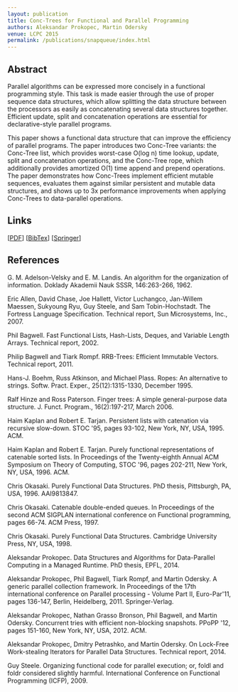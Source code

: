 ```yaml
---
layout: publication
title: Conc-Trees for Functional and Parallel Programming
authors: Aleksandar Prokopec, Martin Odersky
venue: LCPC 2015
permalink: /publications/snapqueue/index.html
---
```



## Abstract

Parallel algorithms can be expressed more concisely in a functional programming style.
This task is made easier through the use of proper sequence data structures,
which allow splitting the data structure between the processors as easily as concatenating several data structures together.
Efficient update, split and concatenation operations are essential for declarative-style parallel programs.

This paper shows a functional data structure
that can improve the efficiency of parallel programs.
The paper introduces two Conc-Tree variants:
the Conc-Tree list, which provides worst-case O(log n) time
lookup, update, split and concatenation operations,
and the Conc-Tree rope, which additionally provides amortized O(1) time
append and prepend operations.
The paper demonstrates how Conc-Trees implement efficient mutable sequences,
evaluates them against similar persistent and mutable data structures,
and shows up to 3x performance improvements
when applying Conc-Trees to data-parallel operations.



## Links

\[[PDF](/resources/docs/lcpc-conc-trees.pdf)\]
\[[BibTex](/resources/docs/bibtex/conc-trees.bib)\]
\[[Springer]()\]


## References

G. M. Adelson-Velsky and E. M. Landis. An algorithm for the organization of
information. Doklady Akademii Nauk SSSR, 146:263-266, 1962.

Eric Allen, David Chase, Joe Hallett, Victor Luchangco, Jan-Willem Maessen,
Sukyoung Ryu, Guy Steele, and Sam Tobin-Hochstadt. The Fortress Language
Specification. Technical report, Sun Microsystems, Inc., 2007.

Phil Bagwell. Fast Functional Lists, Hash-Lists, Deques, and Variable Length
Arrays. Technical report, 2002.

Philip Bagwell and Tiark Rompf. RRB-Trees: Efficient Immutable Vectors. Technical report, 2011.

Hans-J. Boehm, Russ Atkinson, and Michael Plass. Ropes: An alternative to
strings. Softw. Pract. Exper., 25(12):1315-1330, December 1995.

Ralf Hinze and Ross Paterson. Finger trees: A simple general-purpose data structure. J. Funct. Program., 16(2):197-217, March 2006.

Haim Kaplan and Robert E. Tarjan. Persistent lists with catenation via recursive
slow-down. STOC '95, pages 93-102, New York, NY, USA, 1995. ACM.

Haim Kaplan and Robert E. Tarjan. Purely functional representations of catenable
sorted lists. In Proceedings of the Twenty-eighth Annual ACM Symposium on
Theory of Computing, STOC '96, pages 202-211, New York, NY, USA, 1996. ACM.

Chris Okasaki. Purely Functional Data Structures. PhD thesis, Pittsburgh, PA,
USA, 1996. AAI9813847.

Chris Okasaki. Catenable double-ended queues. In Proceedings of the second ACM
SIGPLAN international conference on Functional programming, pages 66-74. ACM
Press, 1997.

Chris Okasaki. Purely Functional Data Structures. Cambridge University Press,
NY, USA, 1998.

Aleksandar Prokopec. Data Structures and Algorithms for Data-Parallel Computing in a Managed Runtime. PhD thesis, EPFL, 2014.

Aleksandar Prokopec, Phil Bagwell, Tiark Rompf, and Martin Odersky. A generic
parallel collection framework. In Proceedings of the 17th international conference
on Parallel processing - Volume Part II, Euro-Par'11, pages 136-147, Berlin, Heidelberg, 2011. Springer-Verlag.

Aleksandar Prokopec, Nathan Grasso Bronson, Phil Bagwell, and Martin Odersky.
Concurrent tries with efficient non-blocking snapshots. PPoPP '12, pages 151-160,
New York, NY, USA, 2012. ACM.

Aleksandar Prokopec, Dmitry Petrashko, and Martin Odersky. On Lock-Free
Work-stealing Iterators for Parallel Data Structures. Technical report, 2014.

Guy Steele. Organizing functional code for parallel execution; or, foldl and foldr
considered slightly harmful. International Conference on Functional Programming
(ICFP), 2009.
